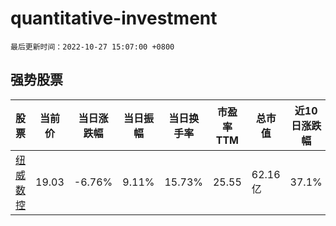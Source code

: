 # quantitative-investment

`最后更新时间：2022-10-27 15:07:00 +0800`

## 强势股票

|股票|当前价|当日涨跌幅|当日振幅|当日换手率|市盈率TTM|总市值|近10日涨跌幅|
|----|----|----|----|----|----|----|----|
|[纽威数控](https://xueqiu.com/S/SH688697)|19.03|-6.76%|9.11%|15.73%|25.55|62.16亿|37.1%|
